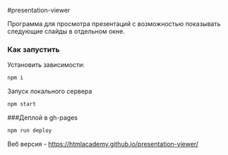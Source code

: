 #presentation-viewer

Программа для просмотра презентаций с возможностью показывать следующие слайды в отдельном окне.

### Как запустить
Установить зависимости: 
```bash
npm i
```
Запуск локального сервера
```bash
npm start
```
###Деплой в gh-pages
```bash
npm run deploy
```
Веб версия - https://htmlacademy.github.io/presentation-viewer/
